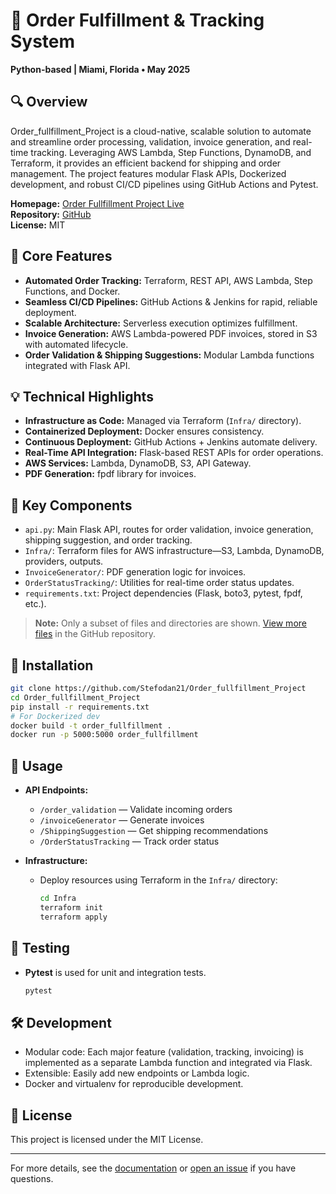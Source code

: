# 🚀 Order Fulfillment & Tracking System  
**Python-based | Miami, Florida • May 2025**  

## 🔍 Overview  
Order_fullfillment_Project is a cloud-native, scalable solution to automate and streamline order processing, validation, invoice generation, and real-time tracking. Leveraging AWS Lambda, Step Functions, DynamoDB, and Terraform, it provides an efficient backend for shipping and order management. The project features modular Flask APIs, Dockerized development, and robust CI/CD pipelines using GitHub Actions and Pytest.

**Homepage:** [Order Fullfillment Project Live](https://order-fullfillment-project.onrender.com)  
**Repository:** [GitHub](https://github.com/Stefodan21/Order_fullfillment_Project)  
**License:** MIT

## 🧩 Core Features  
- **Automated Order Tracking:** Terraform, REST API, AWS Lambda, Step Functions, and Docker.
- **Seamless CI/CD Pipelines:** GitHub Actions & Jenkins for rapid, reliable deployment.
- **Scalable Architecture:** Serverless execution optimizes fulfillment.
- **Invoice Generation:** AWS Lambda-powered PDF invoices, stored in S3 with automated lifecycle.
- **Order Validation & Shipping Suggestions:** Modular Lambda functions integrated with Flask API.

## 💡 Technical Highlights  
- **Infrastructure as Code:** Managed via Terraform (`Infra/` directory).
- **Containerized Deployment:** Docker ensures consistency.
- **Continuous Deployment:** GitHub Actions + Jenkins automate delivery.
- **Real-Time API Integration:** Flask-based REST APIs for order operations.
- **AWS Services:** Lambda, DynamoDB, S3, API Gateway.
- **PDF Generation:** fpdf library for invoices.

## 📁 Key Components  
- `api.py`: Main Flask API, routes for order validation, invoice generation, shipping suggestion, and order tracking.
- `Infra/`: Terraform files for AWS infrastructure—S3, Lambda, DynamoDB, providers, outputs.
- `InvoiceGenerator/`: PDF generation logic for invoices.
- `OrderStatusTracking/`: Utilities for real-time order status updates.
- `requirements.txt`: Project dependencies (Flask, boto3, pytest, fpdf, etc.).

> **Note:** Only a subset of files and directories are shown. [View more files](https://github.com/Stefodan21/Order_fullfillment_Project/search) in the GitHub repository.

## 🔧 Installation

```bash
git clone https://github.com/Stefodan21/Order_fullfillment_Project
cd Order_fullfillment_Project
pip install -r requirements.txt
# For Dockerized dev
docker build -t order_fullfillment .
docker run -p 5000:5000 order_fullfillment
```

## 🚀 Usage

- **API Endpoints:**  
  - `/order_validation` — Validate incoming orders  
  - `/invoiceGenerator` — Generate invoices  
  - `/ShippingSuggestion` — Get shipping recommendations  
  - `/OrderStatusTracking` — Track order status  

- **Infrastructure:**  
  - Deploy resources using Terraform in the `Infra/` directory:
    ```bash
    cd Infra
    terraform init
    terraform apply
    ```

## 🧪 Testing

- **Pytest** is used for unit and integration tests.
  ```bash
  pytest
  ```

## 🛠️ Development

- Modular code: Each major feature (validation, tracking, invoicing) is implemented as a separate Lambda function and integrated via Flask.
- Extensible: Easily add new endpoints or Lambda logic.
- Docker and virtualenv for reproducible development.

## 📃 License

This project is licensed under the MIT License.

---

For more details, see the [documentation](https://github.com/Stefodan21/Order_fullfillment_Project/wiki) or [open an issue](https://github.com/Stefodan21/Order_fullfillment_Project/issues) if you have questions.